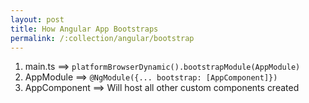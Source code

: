 ```yaml
---
layout: post
title: How Angular App Bootstraps
permalink: /:collection/angular/bootstrap
---
```


1. main.ts ==> `platformBrowserDynamic().bootstrapModule(AppModule)`
2. AppModule ==> `@NgModule({... bootstrap: [AppComponent]})`
3. AppComponent ==> Will host all other custom components created
